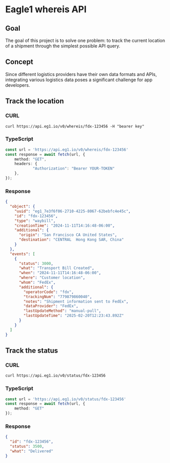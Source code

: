 # Eagle1 whereis API

## Goal
The goal of this project is to solve one problem: to track the current location of a shipment through the simplest possible API query.

## Concept
Since different logistics providers have their own data formats and APIs, integrating various logistics data poses a significant challenge for app developers.

## Track the location

### CURL
```shell
curl https://api.eg1.io/v0/whereis/fdx-123456 -H "bearer key"
```

### TypeScript
```TypeScript
const url = 'https://api.eg1.io/v0/whereis/fdx-123456'
const response = await fetch(url, {
    method: "GET",
    headers: {
            "Authorization": "Bearer YOUR-TOKEN"
    },
});
```

### Response
```JSON
{
  "object": {
    "uuid": "eg1_7e3f6f06-2710-4225-8067-62bebfc4e45c",
    "id": "fdx-123456",
    "type": "waybill",
    "creationTime": "2024-11-11T14:16:48-06:00",
    "additional": {
      "origin": "San Francisco CA United States",
      "destination": "CENTRAL  Hong Kong SAR, China"
    }
  },
  "events": [
    {
      "status": 3000,
      "what": "Transport Bill Created",
      "when": "2024-11-11T14:16:48-06:00",
      "where": "Customer location",
      "whom": "FedEx",
      "additional": {
        "operatorCode": "fdx",
        "trackingNum": "779879860040",
        "notes": "Shipment information sent to FedEx",
        "dataProvider": "FedEx",
        "lastUpdateMethod": "manual-pull",
        "lastUpdateTime": "2025-02-20T12:23:43.892Z"
      }
    }
  ]
}
```

## Track the status

### CURL
```shell
curl https://api.eg1.io/v0/status/fdx-123456
```

### TypeScript
```TypeScript
const url = 'https://api.eg1.io/v0/status/fdx-123456'
const response = await fetch(url, {
    method: "GET"
});
```

### Response
```json
{
  "id": "fdx-123456",
  "status": 3500,
  "what": "Delivered"
}
```